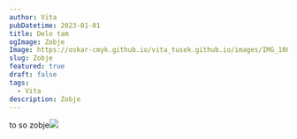 ```yaml
---
author: Vita
pubDatetime: 2023-01-01
title: Delo tam
ogImage: Zobje
Image: https://oskar-cmyk.github.io/vita_tusek.github.io/images/IMG_1082.jpeg
slug: Zobje
featured: true
draft: false
tags:
  - Vita
description: Zobje
---
```

to so zobje![](/vita_tusek.github.io/IMG_1082.jpeg)